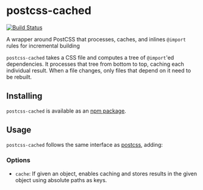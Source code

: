 # postcss-cached
[![Build Status](https://travis-ci.org/vinsonchuong/postcss-cached.svg?branch=master)](https://travis-ci.org/vinsonchuong/postcss-cached)

A wrapper around PostCSS that processes, caches, and inlines `@import` rules
for incremental building

`postcss-cached` takes a CSS file and computes a tree of `@import`'ed
dependencies. It processes that tree from bottom to top, caching each
individual result. When a file changes, only files that depend on it need to
be rebuilt.

## Installing
`postcss-cached` is available as an
[npm package](https://www.npmjs.com/package/postcss-cached).

## Usage
`postcss-cached` follows the same interface as
[postcss](https://github.com/postcss/postcss), adding:

### Options
* `cache`: If given an object, enables caching and stores results in the given
  object using absolute paths as keys.

